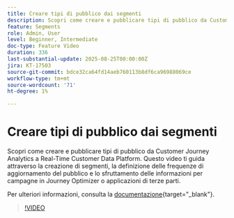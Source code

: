```yaml
---
title: Creare tipi di pubblico dai segmenti
description: Scopri come creare e pubblicare tipi di pubblico da Customer Journey Analytics a Real-Time Customer Data Platform.
feature: Segments
role: Admin, User
level: Beginner, Intermediate
doc-type: Feature Video
duration: 336
last-substantial-update: 2025-08-25T00:00:00Z
jira: KT-17503
source-git-commit: bdce32ca64fd14aeb760113b8df6ca96988069ce
workflow-type: tm+mt
source-wordcount: '71'
ht-degree: 1%

---
```


# Creare tipi di pubblico dai segmenti

Scopri come creare e pubblicare tipi di pubblico da Customer Journey Analytics a Real-Time Customer Data Platform. Questo video ti guida attraverso la creazione di segmenti, la definizione delle frequenze di aggiornamento del pubblico e lo sfruttamento delle informazioni per campagne in Journey Optimizer o applicazioni di terze parti.

Per ulteriori informazioni, consulta la [documentazione](https://experienceleague.adobe.com/it/docs/analytics-platform/using/cja-components/audiences/publish){target="_blank"}.

>[!VIDEO](https://video.tv.adobe.com/v/3471281/?learn=on&captions=ita)

